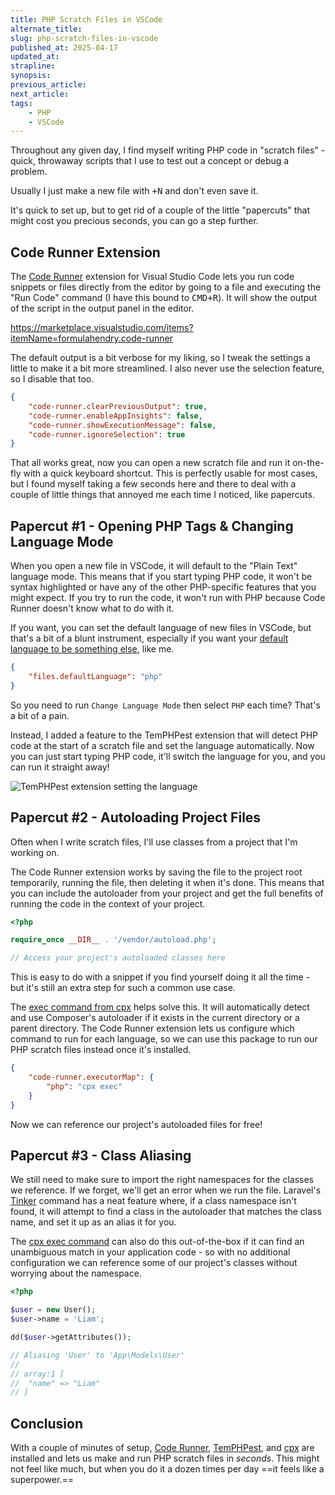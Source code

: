 ```yaml
---
title: PHP Scratch Files in VSCode
alternate_title:
slug: php-scratch-files-in-vscode
published_at: 2025-04-17
updated_at:
strapline:
synopsis:
previous_article:
next_article:
tags:
    - PHP
    - VSCode
---
```


Throughout any given day, I find myself writing PHP code in "scratch files" - quick, throwaway scripts that I use to test out a concept or debug a problem.

Usually I just make a new file with <kbd><x-keyboard-cmd />+N</kbd> and don't even save it.

It's quick to set up, but to get rid of a couple of the little "papercuts" that might cost you precious seconds, you can go a step further.

## Code Runner Extension

The [Code Runner](https://marketplace.visualstudio.com/items?itemName=formulahendry.code-runner) extension for Visual Studio Code lets you run code snippets or files directly from the editor by going to a file and executing the "Run Code" command (I have this bound to <kbd>CMD+R</kbd>). It will show the output of the script in the output panel in the editor.

<https://marketplace.visualstudio.com/items?itemName=formulahendry.code-runner>

The default output is a bit verbose for my liking, so I tweak the settings a little to make it a bit more streamlined. I also never use the selection feature, so I disable that too.

```json
{
    "code-runner.clearPreviousOutput": true,
    "code-runner.enableAppInsights": false,
    "code-runner.showExecutionMessage": false,
    "code-runner.ignoreSelection": true
}
```

That all works great, now you can open a new scratch file and run it on-the-fly with a quick keyboard shortcut. This is perfectly usable for most cases, but I found myself taking a few seconds here and there to deal with a couple of little things that annoyed me each time I noticed, like papercuts.

## Papercut #1 - Opening PHP Tags & Changing Language Mode

When you open a new file in VSCode, it will default to the "Plain Text" language mode. This means that if you start typing PHP code, it won't be syntax highlighted or have any of the other PHP-specific features that you might expect. If you try to run the code, it won't run with PHP because Code Runner doesn't know what to do with it.

If you want, you can set the default language of new files in VSCode, but that's a bit of a blunt instrument, especially if you want your [default language to be something else](/writing-markdown-in-vscode), like me.

```json
{
    "files.defaultLanguage": "php"
}
```

So you need to run `Change Language Mode` then select `PHP` each time? That's a bit of a pain.

Instead, I added a feature to the TemPHPest extension that will detect PHP code at the start of a scratch file and set the language automatically. Now you can just start typing PHP code, it'll switch the language for you, and you can run it straight away!

![TemPHPest extension setting the language](/images/articles/auto-php-scratch-file.gif)

## Papercut #2 - Autoloading Project Files

Often when I write scratch files, I'll use classes from a project that I'm working on.

The Code Runner extension works by saving the file to the project root temporarily, running the file, then deleting it when it's done. This means that you can include the autoloader from your project and get the full benefits of running the code in the context of your project.

```php
<?php

require_once __DIR__ . '/vendor/autoload.php';

// Access your project's autoloaded classes here
```

This is easy to do with a snippet if you find yourself doing it all the time - but it's still an extra step for such a common use case.

The [exec command from cpx](/cpx-exec-scratch-file-runner) helps solve this. It will automatically detect and use Composer's autoloader if it exists in the current directory or a parent directory. The Code Runner extension lets us configure which command to run for each language, so we can use this package to run our PHP scratch files instead once it's installed.

```json
{
    "code-runner.executorMap": {
        "php": "cpx exec"
    }
}
```

Now we can reference our project's autoloaded files for free!

## Papercut #3 - Class Aliasing

We still need to make sure to import the right namespaces for the classes we reference. If we forget, we'll get an error when we run the file. Laravel's [Tinker](https://github.com/laravel/tinker) command has a neat feature where, if a class namespace isn't found, it will attempt to find a class in the autoloader that matches the class name, and set it up as an alias it for you.

The [cpx exec command](/cpx-exec-scratch-file-runner) can also do this out-of-the-box if it can find an unambiguous match in your application code - so with no additional configuration we can reference some of our project's classes without worrying about the namespace.

```php
<?php

$user = new User();
$user->name = 'Liam';

dd($user->getAttributes());

// Aliasing 'User' to 'App\Models\User'
//
// array:1 [
//  "name" => "Liam"
// ]
```

## Conclusion

With a couple of minutes of setup, [Code Runner](https://marketplace.visualstudio.com/items?itemName=formulahendry.code-runner), [TemPHPest](https://marketplace.visualstudio.com/items?itemName=liamhammett.temphpest), and [cpx](/cpx-exec-scratch-file-runner) are installed and lets us make and run PHP scratch files in _seconds_. This might not feel like much, but when you do it a dozen times per day ==it feels like a superpower.==
